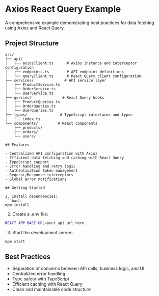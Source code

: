 # Axios React Query Example

A comprehensive example demonstrating best practices for data fetching using Axios and React Query.

## Project Structure

```
src/
├── api/
│   ├── axiosClient.ts      # Axios instance and interceptor configuration
│   ├── endpoints.ts        # API endpoint definitions
│   └── queryClient.ts      # React Query client configuration
├── services/              # API service layer
│   ├── ProductService.ts
│   ├── OrderService.ts
│   └── UserService.ts
├── queries/              # React Query hooks
│   ├── ProductQueries.ts
│   ├── OrderQueries.ts
│   └── UserQueries.ts
├── types/               # TypeScript interfaces and types
│   └── index.ts
└── components/         # React components
    ├── products/
    ├── orders/
    └── users/

## Features

- Centralized API configuration with Axios
- Efficient data fetching and caching with React Query
- TypeScript support
- Error handling and retry logic
- Authentication token management
- Request/Response interceptors
- Global error notifications

## Getting Started

1. Install dependencies:
```bash
npm install
```

2. Create a .env file:
```bash
REACT_APP_BASE_URL=your_api_url_here
```

3. Start the development server:
```bash
npm start
```

## Best Practices

- Separation of concerns between API calls, business logic, and UI
- Centralized error handling
- Type safety with TypeScript
- Efficient caching with React Query
- Clean and maintainable code structure
